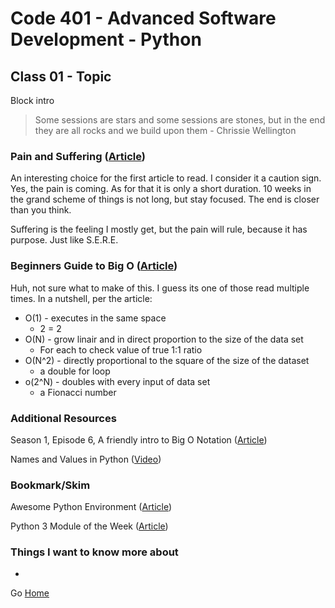 # Code 401 - Advanced Software Development - Python

## Class 01 - Topic

Block intro

> Some sessions are stars and some sessions are stones, but in the end they are all rocks and we build upon them - Chrissie Wellington

### Pain and Suffering ([Article](https://codefellows.github.io/code-401-python-guide/curriculum/class-01/notes/pain_suffering))

An interesting choice for the first article to read. I consider it a caution sign. Yes, the pain is coming. As for that it is only a short duration. 10 weeks in the grand scheme of things is not long, but stay focused. The end is closer than you think.

Suffering is the feeling I mostly get, but the pain will rule, because it has purpose. Just like S.E.R.E.

### Beginners Guide to Big O ([Article](https://rob-bell.net/2009/06/a-beginners-guide-to-big-o-notation))

Huh, not sure what to make of this. I guess its one of those read multiple times. In a nutshell, per the article:
* O(1) - executes in the same space
    * 2 = 2
* O(N) - grow linair and in direct proportion to the size of the data set
    * For each to check value of true 1:1 ratio
* O(N^2) - directly proportional to the square of the size of the dataset
    * a double for loop 
* o(2^N) - doubles with every input of data set
    * a Fionacci number

### Additional Resources

Season 1, Episode 6, A friendly intro to Big O Notation ([Article](https://www.codenewbie.org/basecs/8))

Names and Values in Python ([Video](https://www.youtube.com/watch?v=_AEJHKGk9ns))

### Bookmark/Skim

Awesome Python Environment ([Article](https://towardsdatascience.com/how-to-setup-an-awesome-python-environment-for-data-science-or-anything-else-35d358cc95d5))

Python 3 Module of the Week ([Article](https://pymotw.com/3/index.html))

### Things I want to know more about

* 

Go [Home](index.md)
